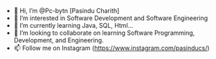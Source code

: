 - 👋 Hi, I’m @Pc-bytn [Pasindu Charith]
- 👀 I’m interested in Software Development and Software Engineering
- 🌱 I’m currently learning Java, SQL, Html...
- 💞️ I’m looking to collaborate on learning Software Programming, Development, and Engineering.
- 📫 Follow me on Instagram (https://www.instagram.com/pasinducs/)

<!---
Pc-bytn/Pc-bytn is a ✨ special ✨ repository because its `README.md` (this file) appears on your GitHub profile.
You can click the Preview link to take a look at your changes.
--->

